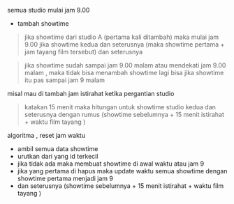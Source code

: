 semua studio mulai jam 9.00
- tambah showtime 
> jika showtime dari studio A (pertama kali ditambah)
> maka mulai jam 9.00
> jika showtime kedua dan seterusnya (maka showtime pertama + jam tayang film tersebut)
> dan seterusnya

> jika showtime sudah sampai jam 9.00 malam atau mendekati jam 9.00 malam , 
> maka tidak bisa menambah showtime lagi
> bisa jika showtime itu pas sampai jam 9 malam

misal mau di tambah jam istirahat ketika pergantian studio 
> katakan 15 menit 
> maka hitungan untuk showtime studio kedua dan seterusnya dengan rumus
> (showtime sebelumnya + 15 menit istirahat + waktu film tayang )



algoritma , reset jam waktu

- ambil semua data showtime 
- urutkan dari yang id terkecil 
- jika tidak ada maka membuat showtime di awal waktu atau jam 9 
- jika yang pertama di hapus maka update waktu semua showtime dengan showtime pertama menjadi jam 9 
- dan seterusnya (showtime sebelumnya + 15 menit istirahat + waktu film tayang )